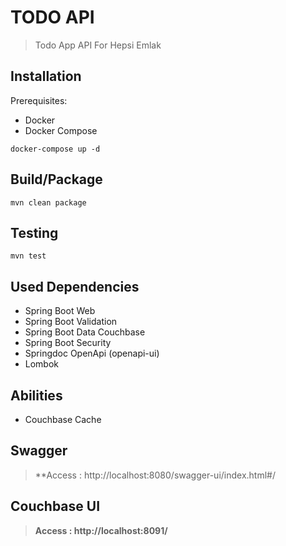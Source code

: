 # TODO API
> Todo App API For Hepsi Emlak



## Installation
Prerequisites:
*  Docker
*  Docker Compose

```
docker-compose up -d
```

## Build/Package
```
mvn clean package
```

## Testing
```
mvn test
```

## Used Dependencies
* Spring Boot Web
* Spring Boot Validation
* Spring Boot Data Couchbase
* Spring Boot Security
* Springdoc OpenApi (openapi-ui)
* Lombok

## Abilities
* Couchbase Cache

## Swagger
> **Access : http://localhost:8080/swagger-ui/index.html#/

## Couchbase UI
> **Access : http://localhost:8091/**
